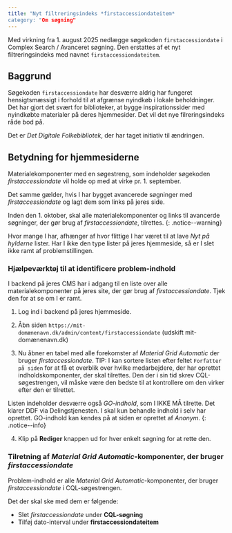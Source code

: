 ```yaml
---
title: "Nyt filtreringsindeks *firstaccessiondateitem*
category: "Om søgning"
---
```


Med virkning fra 1. august 2025 nedlægge søgekoden `firstaccessiondate` i Complex Search / Avanceret søgning. Den erstattes af et nyt filtreringsindeks med navnet `firstaccessiondateitem`.

## Baggrund

Søgekoden `firstaccessiondate` har desværre aldrig har fungeret hensigtsmæssigt i forhold til at afgrænse nyindkøb i lokale beholdninger. Det har gjort det svært for biblioteker, at bygge inspirationssider med nyindkøbte materialer på deres hjemmesider. Det vil det nye filreringsindeks råde bod på.

Det er *Det Digitale Folkebibliotek*, der har taget initiativ til ændringen. 

## Betydning for hjemmesiderne
Materialekomponenter med en søgestreng, som indeholder søgekoden *firstaccessiondate* vil holde op med at virke pr. 1. september.

Det samme gælder, hvis I har bygget avancerede søgninger med *firstaccessiondate* og lagt dem som links på jeres side.

Inden den 1. oktober, skal alle materialekomponenter og links til avancerde søgninger, der gør brug af *firstaccessiondate*, tilrettes. {: .notice--warning}

Hvor mange I har, afhænger af hvor flittige I har været til at lave *Nyt på hylderne* lister. Har I ikke den type lister på jeres hjemmeside, så er I slet ikke ramt af problemstillingen.

### Hjælpeværktøj til at identificere problem-indhold

I backend på jeres CMS har i adgang til en liste over alle materialekomponenter på jeres site, der gør brug af *firstaccessiondate*. Tjek den for at se om I er ramt.

1. Log ind i backend på jeres hjemmeside. 
2. Åbn siden
`https://mit-domænenavn.dk/admin/content/firstaccessiondate` (udskift mit-
domænenavn.dk)


3. Nu åbner en tabel med alle forekomster af *Material Grid Automatic* der bruger *firstaccessiondate*.
  TIP: I kan sortere listen efter feltet `Forfatter på siden` for at få et overblik over hvilke medarbejdere, der har oprettet indholdskomponenter, der skal tilrettes. Den der i sin tid skrev CQL-søgestrengen, vil måske være den bedste til at kontrollere om den virker efter den er tilrettet.

Listen indeholder desværre også *GO-indhold*, som I IKKE MÅ tilrette. Det klarer DDF via Delingstjenesten. I skal kun behandle indhold i selv har oprettet. GO-indhold kan kendes på at siden er oprettet af *Anonym*. {: .notice--info}

4. Klip på **Rediger** knappen ud for hver enkelt søgning for at rette den.

### Tilretning af *Material Grid Automatic*-komponenter, der bruger *firstaccessiondate*

Problem-indhold er alle *Material Grid Automatic*-komponenter, der bruger *firstaccessiondate* i CQL-søgestrengen.

Det der skal ske med dem er følgende:
- Slet *firstaccessiondate* under **CQL-søgning**
- Tilføj dato-interval under **firstaccessiondateitem**

